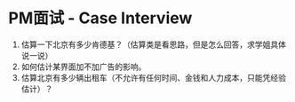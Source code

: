 # PM面试 - Case Interview

1. 估算一下北京有多少肯德基？（估算类是看思路，但是怎么回答，求学姐具体说一说）
2. 如何估计某界面加不加广告的影响。
3. 估算北京有多少辆出租车（不允许有任何时间、金钱和人力成本，只能凭经验估计）？